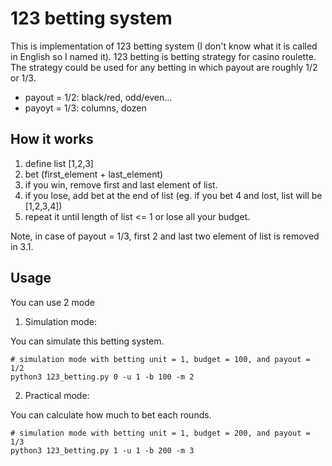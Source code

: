 # 123 betting system

This is implementation of 123 betting system (I don't know what it is called in English so I named it).
123 betting is betting strategy for casino roulette. The strategy could be used for any betting in which payout are roughly 1/2 or 1/3.

- payout = 1/2: black/red, odd/even...
- payoyt = 1/3: columns, dozen



## How it works

1. define list [1,2,3]
2. bet (first_element + last_element)
3. if you win, remove first and last element of list.
3. if you lose, add bet at the end of list (eg. if you bet 4 and lost, list will be [1,2,3,4])
4. repeat it until length of list <= 1 or lose all your budget.

Note, in case of payout = 1/3, first 2 and last two element of list is removed in 3.1.

## Usage

You can use 2 mode

1. Simulation mode:

You can simulate this betting system.

```
# simulation mode with betting unit = 1, budget = 100, and payout = 1/2
python3 123_betting.py 0 -u 1 -b 100 -m 2
```



2. Practical mode:

You can calculate how much to bet each rounds.

```
# simulation mode with betting unit = 1, budget = 200, and payout = 1/3
python3 123_betting.py 1 -u 1 -b 200 -m 3
```

